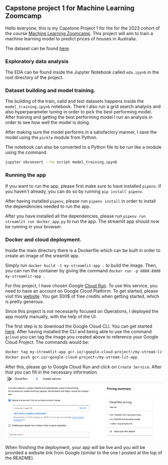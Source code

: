 ## Capstone project 1 for Machine Learning Zoomcamp

Hello everyone, this is my Capstone Project 1 for the for the 2023 cohort of the course [Machine Learning Zoomcamp](https://github.com/DataTalksClub/machine-learning-zoomcamp). This project will aim to train a machine learning model to predict prices of houses in Australia.

The dataset can be found [here](https://www.kaggle.com/datasets/muhammadbinimran/housing-price-prediction-data).

### Exploratory data analysis

The EDA can be found inside the Jupyter Notebook called `eda.ipynb` in the root directory of the project.

### Dataset building and model training.

The building of the train, valid and test datasets happens inside the `model_training.ipynb` notebook. There I also run a grid search analysis and also hyperparameter tuning in order to pick the best performing model. After training and getting the best performing model I run an analysis in order to see how well the model is doing.

After making sure the model performs in a satisfactory manner, I save the model using the `pickle` module from Python.

The notebook can also be converted to a Python file to be run like a module using the command:
```bash
jupyter nbconvert --to script model_training.ipynb
```
### Running the app

If you want to run the app, please first make sure to have installed `pipenv`. If you haven't already, you can do so by running `pip install pipenv`.

After having installed `pipenv`, please run `pipenv install` in order to install the dependencies needed to run the app. 

After you have installed all the dependencies, please run `pipenv run streamlit run docker_app.py` to run the app. The streamlit app should now be running in your browser.

### Docker and cloud deployment.

Inside the main directory there is a Dockerfile which can be built in order to create an image of the sreamlit app.

Simply run `docker build -t my-streamlit-app .` to build the image. Then, you can run the container by giving the command `docker run -p 8080:8080 my-streamlit-app
`.

For this project, I have chosen Google [Cloud Run](https://cloud.google.com/run). To use this service, you need to have an account on Google Cloud Platform. To get started, please visit this [website](https://cloud.google.com/). You get 300$ of free credits when getting started, which is pretty generous.

Since this project is not necessarily focused on Operations, I deployed the app mostly manually, with the help of the UI.

The first step is to download the Google Cloud CLI. You can get started [here](https://cloud.google.com/sdk/gcloud). After having installed the CLI and being able to use the command `gcloud` you can tag the image you created above to reference your Google Cloud Project. The commands would be: 
```bash
docker tag my-streamlit-app gcr.io/<google-cloud-project>/my-stream-lit-app
docker push gcr.io/<google-cloud-project>/my-stream-lit-app
```
After this, please go to Google Cloud Run and click on `Create Service`. After that you can fill in the necessary information.
![Alt text](readme_images/gcr.png)

When finishing the deployment, your app will be live and you will be provided a website link from Google (similar to the one I posted at the top of the README).